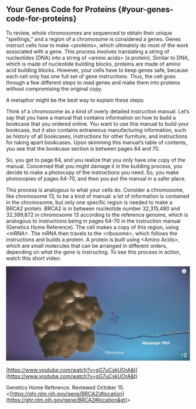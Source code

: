 ## Your Genes Code for Proteins {#your-genes-code-for-proteins}

To review, whole chromosomes are sequenced to obtain their unique “spellings,” and a region of a chromosome is considered a genes. Genes instruct cells how to make &lt;proteins&gt;, which ultimately do most of the work associated with a gene. This process involves translating a string of nucleotides \(DNA\) into a string of &lt;amino acids&gt; \(a protein\). Similar to DNA, which is made of nucleotide building blocks, proteins are made of amino acid building blocks. However, your cells have to keep genes safe, because each cell only has one full set of gene instructions. Thus, the cell goes through a few different steps to read genes and make them into proteins without compromising the original copy.

A metaphor might be the best way to explain these steps:

Think of a chromosome as a kind of overly detailed instruction manual. Let’s say that you have a manual that contains information on how to build a bookcase that you ordered online. You want to use this manual to build your bookcase, but it also contains extraneous manufacturing information, such as history of all bookcases, instructions for other furniture, and instructions for taking apart bookcases. Upon skimming this manual’s table of contents, you see that the bookcase section is between pages 64 and 70.

So, you get to page 64, and you realize that you only have one copy of the manual. Concerned that you might damage it in the building process, you decide to make a photocopy of the instructions you need. So, you make photocopies of pages 64-70, and then you put the manual in a safer place.

This process is analogous to what your cells do. Consider a chromosome, like chromosome 13, to be a kind of manual: a lot of information is contained in the chromosome, but only one specific region is needed to make a BRCA2 protein. BRCA2 is in between nucleotide number 32,315,480 and 32,399,672 in chromosome 13 according to the reference genome, which is analogous to instructions being in pages 64-70 in the instruction manual \(Genetics Home Reference\). The cell makes a copy of this region, using &lt;mRNA&gt;. The mRNA then travels to the &lt;ribosome&gt;, which follows the instructions and builds a protein. A protein is built using &lt;Amino Acids&gt;, which are small molecules that can be arranged in different orders, depending on what the gene is instructing. To see this process in action, watch this short video:

[![](/assets/RibsomemRNAScrnsht.png)](https://www.youtube.com/watch?v=gG7uCskUOrA&t)

[https://www.youtube.com/watch?v=gG7uCskUOrA&t](https://www.youtube.com/watch?v=gG7uCskUOrA&t)

Genetics Home Reference. Reviewed October 15. &lt;[https://ghr.nlm.nih.gov/gene/BRCA2\#location](https://ghr.nlm.nih.gov/gene/BRCA2#location&gt)&gt;

